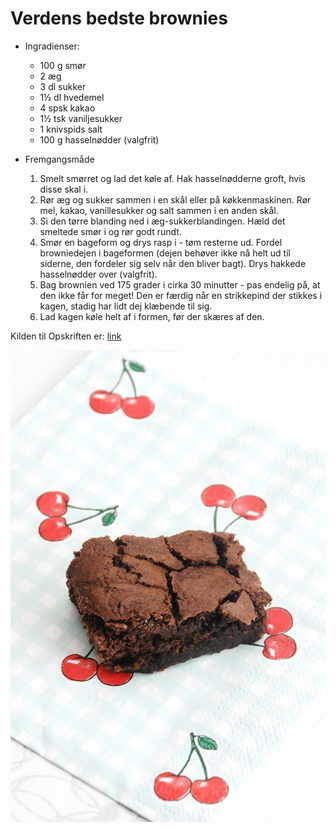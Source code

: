 # Verdens bedste brownies

* Ingradienser:
	* 100 g smør
	* 2 æg
	* 3 dl sukker
	* 1½ dl hvedemel
	* 4 spsk kakao
	* 1½ tsk vaniljesukker
	* 1 knivspids salt
	* 100 g hasselnødder (valgfrit)

* Fremgangsmåde
	1. Smelt smørret og lad det køle af. Hak hasselnødderne groft, hvis disse skal i.
	2. Rør æg og sukker sammen i en skål eller på køkkenmaskinen. Rør mel, kakao, vanillesukker og salt sammen i en anden skål.
	3. Si den tørre blanding ned i æg-sukkerblandingen. Hæld det smeltede smør i og rør godt rundt.
	4. Smør en bageform og drys rasp i - tøm resterne ud. Fordel browniedejen i bageformen (dejen behøver ikke nå helt ud til siderne, den fordeler sig selv når den bliver bagt). Drys hakkede hasselnødder over (valgfrit).
	5. Bag brownien ved 175 grader i cirka 30 minutter - pas endelig på, at den ikke får for meget! Den er færdig når en strikkepind der stikkes i kagen, stadig har lidt dej klæbende til sig.
	6. Lad kagen køle helt af i formen, før der skæres af den.
	
Kilden til Opskriften er: [link](http://www.bageglad.dk/verdens-bedste-brownies/)

![brownies](brownies.jpg)

